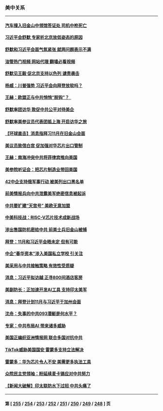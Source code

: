 ### 美中关系
---
#### [汽车撞入旧金山中领馆签证处 司机中枪死亡](../../pages/nf1412576/n14091803.md?10101245) 
#### [习近平会舒默 专家析北京放低姿态的原因](../../pages/nf1412576/n14091508.md?10101245) 
#### [舒默和习近平会面气氛紧张 就两问题表示不满](../../pages/nf1412576/n14091457.md?10101245) 
#### [油管热门视频 网站代理 翻墙必看视频](http://138.2.39.72:81/youtube.html?epic-marker?10101245)
#### [舒默见王毅 促北京支持以色列 谴责袭击](../../pages/nf1412576/n14091259.md?10101245) 
#### [杨威：川普强势 习近平会向拜登放软吗？](../../pages/nf1412576/n14090644.md?10101245) 
#### [王赫：欧盟正与中共悄悄“脱钩”？  ](../../pages/nf1412576/n14090157.md?10101245) 
#### [舒默率团访华 敦促中共公平对待美企](../../pages/nf1412576/n14090375.md?10101245) 
#### [舒默率美参议员代表团抵上海 开启访华之旅](../../pages/nf1412576/n14090269.md?10101245) 
#### [【环球直击】消息指拜习11月在旧金山会面](../../pages/nf1412576/n14089369.md?10101245) 
#### [美议员致信白宫 促加强对华芯片出口管制](../../pages/nf1412576/n14090144.md?10101245) 
#### [王赫：南海冲突中共将菲律宾推向美国](../../pages/nf1412576/n14090142.md?10101245) 
#### [美参院听证会：把芯片制造业带回美国](../../pages/nf1412576/n14089961.md?10101245) 
#### [42中企支持俄军事行动 被美列出口黑名单](../../pages/nf1412576/n14089825.md?10101245) 
#### [前美情报兵向中共泄露美军绝密信息被起诉](../../pages/nf1412576/n14089950.md?10101245) 
#### [中共要扩建“天宫号” 美欧无意加盟](../../pages/nf1412576/n14089851.md?10101245) 
#### [中美科技战：RISC-V芯片技术成新战场](../../pages/nf1412576/n14089810.md?10101245) 
#### [涉出售国防机密给中共 前美士兵旧金山被捕](../../pages/nf1412576/n14089833.md?10101245) 
#### [拜登：11月和习近平会晤未定 但有可能](../../pages/nf1412576/n14089821.md?10101245) 
#### [中企“春华资本”涉入美国私立学校 引关注](../../pages/nf1412576/n14089322.md?10101245) 
#### [美采用与中共接触策略 有效性受质疑](../../pages/nf1412576/n14089723.md?10101245) 
#### [消息：习近平拟访越 正寻800间酒店客房](../../pages/nf1412576/n14089534.md?10101245) 
#### [美副防长：正加速开发AI工具 支持印太美军](../../pages/nf1412576/n14089473.md?10101245) 
#### [消息：拜登计划11月与习近平于加州会面](../../pages/nf1412576/n14089442.md?10101245) 
#### [沈舟：失事的中共093潜艇是何水平？](../../pages/nf1412576/n14089236.md?10101245) 
#### [专家：中共布局AI 带来诸多威胁](../../pages/nf1412576/n14089043.md?10101245) 
#### [美国正编织亚洲情报网 联合多国对抗中共](../../pages/nf1412576/n14088883.md?10101245) 
#### [TikTok威胁美国国安 雷蒙多支持立法解决](../../pages/nf1412576/n14088741.md?10101245) 
#### [雷蒙多：华为芯片令人不安 美需更多执法工具](../../pages/nf1412576/n14088581.md?10101245) 
#### [众院民主党领袖：盼延续麦卡锡应对中共努力](../../pages/nf1412576/n14088371.md?10101245) 
#### [【新闻大破解】印太联防水下过招 中共头痛了](../../pages/nf1412576/n14088164.md?10101245) 

---
#### 第 [ [255](./255.md?10101245) / [254](./254.md?10101245) / [253](./253.md?10101245) / [252](./252.md?10101245) / [251](./251.md?10101245) / [250](./250.md?10101245) / [249](./249.md?10101245) / [248](./248.md?10101245) ] 页
